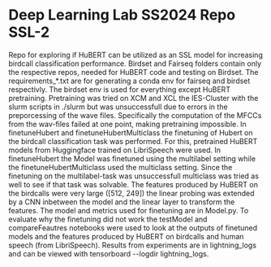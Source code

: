 # Deep Learning Lab SS2024 Repo SSL-2
Repo for exploring if HuBERT can be utilized as an SSL model for increasing birdcall classification performance.
Birdset and Fairseq folders contain only the respective repos, needed for HuBERT code and testing on Birdset.
The requirements_*.txt are for generating a conda env for fairseq and birdset respectivly.
The birdset env is used for everything except HuBERT pretraining.
Pretraining was tried on XCM and XCL the IES-Cluster with the slurm scripts in ./slurm but was unsuccessfull due to errors in the preporcessing of the wave files.
Specifically the computation of the MFCCs from the wav-files failed at one point, making pretraining impossible.
In finetuneHubert and finetuneHubertMulticlass the finetuning of Hubert on the birdcall classification task was performed.
For this, pretrained HuBERT models from Huggingface trained on LibriSpeech were used.
In finetuneHubert the Model was finetuned using the multilabel setting while the finetuneHubertMulticlass used the multiclass setting.
Since the finetuning on the multilabel-task was unsuccessfull multiclass was tried as well to see if that task was solvable.
The features produced by HuBERT on the birdcalls were very large ([512, 249]) the linear probing was extended by a CNN inbetween the model and the linear layer to transform the features.
The model and metrics used for finetuning are in Model.py.
To evaluate why the finetuning did not work the testModel and compareFeautres notebooks were used to look at the outputs of finetuned models and the features produced by HuBERT on birdcalls and human speech (from LibriSpeech).
Results from experiments are in lightning_logs and can be viewed with tensorboard --logdir lightning_logs.